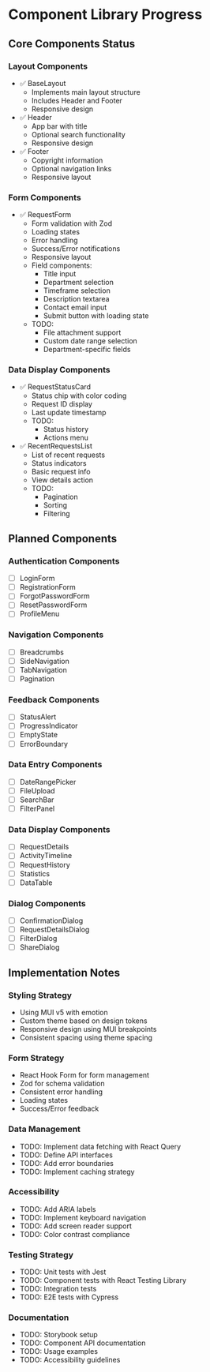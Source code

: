 # Component Library Progress

## Core Components Status

### Layout Components

- ✅ BaseLayout
  - Implements main layout structure
  - Includes Header and Footer
  - Responsive design
- ✅ Header
  - App bar with title
  - Optional search functionality
  - Responsive design
- ✅ Footer
  - Copyright information
  - Optional navigation links
  - Responsive layout

### Form Components

- ✅ RequestForm
  - Form validation with Zod
  - Loading states
  - Error handling
  - Success/Error notifications
  - Responsive layout
  - Field components:
    - Title input
    - Department selection
    - Timeframe selection
    - Description textarea
    - Contact email input
    - Submit button with loading state
  - TODO:
    - File attachment support
    - Custom date range selection
    - Department-specific fields

### Data Display Components

- ✅ RequestStatusCard
  - Status chip with color coding
  - Request ID display
  - Last update timestamp
  - TODO:
    - Status history
    - Actions menu
- ✅ RecentRequestsList
  - List of recent requests
  - Status indicators
  - Basic request info
  - View details action
  - TODO:
    - Pagination
    - Sorting
    - Filtering

## Planned Components

### Authentication Components

- [ ] LoginForm
- [ ] RegistrationForm
- [ ] ForgotPasswordForm
- [ ] ResetPasswordForm
- [ ] ProfileMenu

### Navigation Components

- [ ] Breadcrumbs
- [ ] SideNavigation
- [ ] TabNavigation
- [ ] Pagination

### Feedback Components

- [ ] StatusAlert
- [ ] ProgressIndicator
- [ ] EmptyState
- [ ] ErrorBoundary

### Data Entry Components

- [ ] DateRangePicker
- [ ] FileUpload
- [ ] SearchBar
- [ ] FilterPanel

### Data Display Components

- [ ] RequestDetails
- [ ] ActivityTimeline
- [ ] RequestHistory
- [ ] Statistics
- [ ] DataTable

### Dialog Components

- [ ] ConfirmationDialog
- [ ] RequestDetailsDialog
- [ ] FilterDialog
- [ ] ShareDialog

## Implementation Notes

### Styling Strategy

- Using MUI v5 with emotion
- Custom theme based on design tokens
- Responsive design using MUI breakpoints
- Consistent spacing using theme spacing

### Form Strategy

- React Hook Form for form management
- Zod for schema validation
- Consistent error handling
- Loading states
- Success/Error feedback

### Data Management

- TODO: Implement data fetching with React Query
- TODO: Define API interfaces
- TODO: Add error boundaries
- TODO: Implement caching strategy

### Accessibility

- TODO: Add ARIA labels
- TODO: Implement keyboard navigation
- TODO: Add screen reader support
- TODO: Color contrast compliance

### Testing Strategy

- TODO: Unit tests with Jest
- TODO: Component tests with React Testing Library
- TODO: Integration tests
- TODO: E2E tests with Cypress

### Documentation

- TODO: Storybook setup
- TODO: Component API documentation
- TODO: Usage examples
- TODO: Accessibility guidelines
